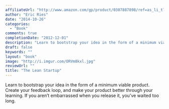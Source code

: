 ```yaml
---
affiliateUrl: "http://www.amazon.com/gp/product/0307887898/ref=as_li_tl?ie=UTF8&camp=1789&creative=390957&creativeASIN=0307887898&linkCode=as2&tag=jaktre-20&linkId=F56GROAKV3DRS3KO"
author: "Eric Ries"
date: "2014-10-26"
categories:
  - "Book"
comments: true
completionDate: "2012-12-01"
description: "Learn to bootstrap your idea in the form of a minimum viable product. Create your feedback loop, and make your product better through your learning. I"
draft: false
keywords: ""
layout: "book"
image: "http://i.imgur.com/ORVm8kxl.jpg"
reviewUrl: ""
title: "The Lean Startup"
---
```


Learn to bootstrap your idea in the form of a minimum viable product. Create your feedback loop, and make your product better through your learning. If you aren’t embarrassed when you release it, you’ve waited too long.
